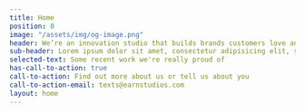```yaml
---
title: Home
position: 0
image: "/assets/img/og-image.png"
header: We’re an innovation studio that builds brands customers love and participate in growing.
sub-header: Lorem ipsum dolor sit amet, consectetur adipisicing elit, sed do eiusmod tempor incididunt ut labore et dolore magna aliqua. Ut enim ad minim veniam, quis nostrud exercitation ullamco laboris nisi ut aliquip ex ea commodo consequat.
selected-text: Some recent work we're really proud of
has-call-to-action: true
call-to-action: Find out more about us or tell us about you
call-to-action-email: texts@earnstudios.com
layout: home
---
```


